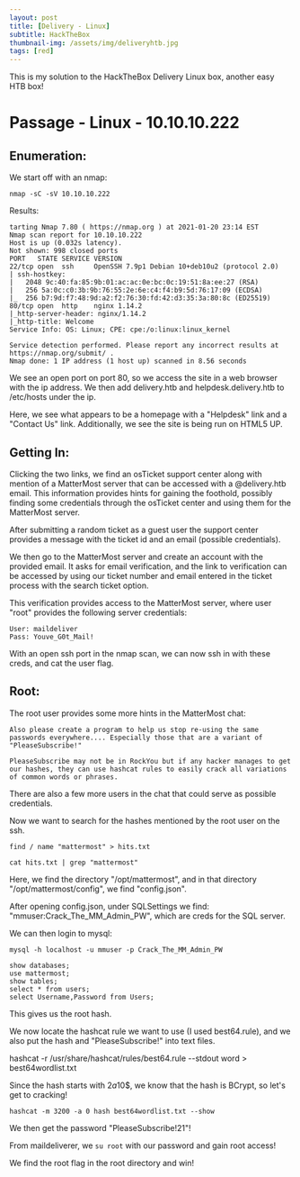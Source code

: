 ```yaml
---
layout: post
title: [Delivery - Linux]
subtitle: HackTheBox
thumbnail-img: /assets/img/deliveryhtb.jpg
tags: [red]
---
```


This is my solution to the HackTheBox Delivery Linux box, another easy HTB box!

# Passage - Linux - 10.10.10.222

## Enumeration:

We start off with an nmap: 

`nmap -sC -sV 10.10.10.222`

Results:

```
tarting Nmap 7.80 ( https://nmap.org ) at 2021-01-20 23:14 EST
Nmap scan report for 10.10.10.222
Host is up (0.032s latency).
Not shown: 998 closed ports
PORT   STATE SERVICE VERSION
22/tcp open  ssh     OpenSSH 7.9p1 Debian 10+deb10u2 (protocol 2.0)
| ssh-hostkey: 
|   2048 9c:40:fa:85:9b:01:ac:ac:0e:bc:0c:19:51:8a:ee:27 (RSA)
|   256 5a:0c:c0:3b:9b:76:55:2e:6e:c4:f4:b9:5d:76:17:09 (ECDSA)
|_  256 b7:9d:f7:48:9d:a2:f2:76:30:fd:42:d3:35:3a:80:8c (ED25519)
80/tcp open  http    nginx 1.14.2
|_http-server-header: nginx/1.14.2
|_http-title: Welcome
Service Info: OS: Linux; CPE: cpe:/o:linux:linux_kernel

Service detection performed. Please report any incorrect results at https://nmap.org/submit/ .
Nmap done: 1 IP address (1 host up) scanned in 8.56 seconds
```

We see an open port on port 80, so we access the site in a web browser with the ip address. We then add delivery.htb and helpdesk.delivery.htb to /etc/hosts under the ip. 

Here, we see what appears to be a homepage with a "Helpdesk" link and a "Contact Us" link. Additionally, we see the site is being run on HTML5 UP.

## Getting In:

Clicking the two links, we find an osTicket support center along with mention of a MatterMost server that can be accessed with a @delivery.htb email. This information provides hints for gaining the foothold, possibly finding some credentials through the osTicket center and using them for the MatterMost server. 

After submitting a random ticket as a guest user the support center provides a message with the ticket id and an email (possible credentials).

We then go to the MatterMost server and create an account with the provided email. It asks for email verification, and the link to verification can be accessed by using our ticket number and email entered in the ticket process with the search ticket option. 

This verification provides access to the MatterMost server, where user "root" provides the following server credentials: 

```
User: maildeliver
Pass: Youve_G0t_Mail!
```

With an open ssh port in the nmap scan, we can now ssh in with these creds, and cat the user flag.

## Root:

The root user provides some more hints in the MatterMost chat:

```
Also please create a program to help us stop re-using the same passwords everywhere.... Especially those that are a variant of "PleaseSubscribe!"

PleaseSubscribe may not be in RockYou but if any hacker manages to get our hashes, they can use hashcat rules to easily crack all variations of common words or phrases. 
```

There are also a few more users in the chat that could serve as possible credentials.

Now we want to search for the hashes mentioned by the root user on the ssh.

```
find / name "mattermost" > hits.txt
```

```
cat hits.txt | grep "mattermost"
```

Here, we find the directory "/opt/mattermost", and in that directory "/opt/mattermost/config", we find "config.json".

After opening config.json, under SQLSettings we find: "mmuser:Crack_The_MM_Admin_PW", which are creds for the SQL server. 

We can then login to mysql:

`mysql -h localhost -u mmuser -p Crack_The_MM_Admin_PW`

```
show databases;
use mattermost;
show tables;
select * from users;
select Username,Password from Users;
```

This gives us the root hash.

We now locate the hashcat rule we want to use (I used best64.rule), and we also put the hash and "PleaseSubscribe!" into text files.

hashcat -r /usr/share/hashcat/rules/best64.rule --stdout word > best64wordlist.txt

Since the hash starts with $2a$10$, we know that the hash is BCrypt, so let's get to cracking!

```
hashcat -m 3200 -a 0 hash best64wordlist.txt --show
```

We then get the password "PleaseSubscribe!21"!

From maildeliverer, we `su root` with our password and gain root access!

We find the root flag in the root directory and win!